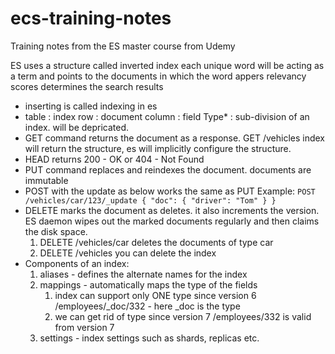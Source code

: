 # ecs-training-notes
Training notes from the ES master course from Udemy

ES uses a structure called inverted index
each unique word will be acting as a term and points to the documents in which the word appers
relevancy scores determines the search results
- inserting is called indexing in es
- table   : index
  row     : document
  column  : field
  Type*    : sub-division of an index. will be depricated.
- GET command returns the document as a response.
  GET /vehicles index will return the structure, es will implicitly configure the structure.
- HEAD returns 200 - OK or 404 - Not Found
- PUT command replaces and reindexes the document. documents are immutable
- POST with the update as below works the same as PUT
  Example: ```
    POST /vehicles/car/123/_update
    {
      "doc": {
        "driver": "Tom"
      }
    } ```
- DELETE marks the document as deletes. it also increments the version.
  ES daemon wipes out the marked documents regularly and then claims the disk space.
  1. DELETE /vehicles/car deletes the documents of type car
  2. DELETE /vehicles you can delete the index
- Components of an index:
  1. aliases - defines the alternate names for the index
  2. mappings - automatically maps the type of the fields 
        1. index can support only ONE type since version 6
            /employees/_doc/332 - here _doc is the type
        2. we can get rid of type since version 7
            /employees/332 is valid from version 7
  3. settings - index settings such as shards, replicas etc.
 
